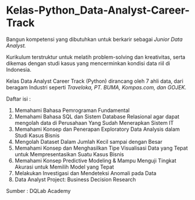 # Kelas-Python_Data-Analyst-Career-Track
Bangun kompetensi yang dibutuhkan untuk berkarir sebagai *Junior Data Analyst.* 

Kurikulum terstruktur untuk melatih problem-solving dan kreativitas, serta dikemas dengan studi kasus yang mencerminkan kondisi data riil di Indonesia. 

Kelas Data Analyst Career Track (Python) dirancang oleh 7 ahli data, dari beragam Industri seperti *Traveloka, PT. BUMA, Kompas.com, dan GOJEK.*


Daftar isi :
1. Memahami Bahasa Pemrograman Fundamental
2. Memahami Bahasa SQL dan Sistem Database Relasional agar dapat mengolah data di Perusahaan Yang Sudah Menerapkan Sistem IT
3. Memahami Konsep dan Penerapan Exploratory Data Analysis dalam Studi Kasus Bisnis
4. Mengolah Dataset Dalam Jumlah Kecil sampai dengan Besar
5. Memahami Konsep dan Menghasilkan Tipe Visualisasi Data yang Tepat untuk Mempresentasikan Suatu Kasus Bisnis
6. Memahami Konsep Predictive Modeling & Mampu Menguji Tingkat Akurasi untuk Memilih Model yang Tepat
7. Melakukan Investigasi dan Mendeteksi Anomali pada Data
8. Data Analyst Project: Business Decision Research

Sumber : DQLab Academy
